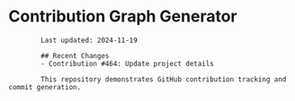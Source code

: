 # Contribution Graph Generator
            
            Last updated: 2024-11-19
            
            ## Recent Changes
            - Contribution #464: Update project details
            
            This repository demonstrates GitHub contribution tracking and commit generation.
        